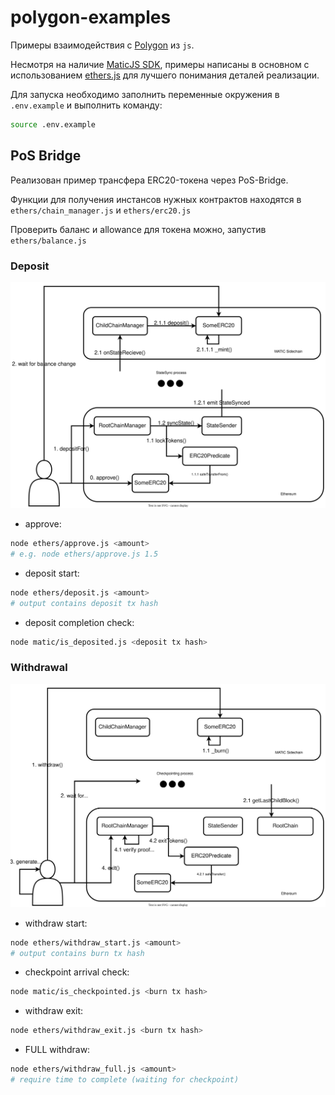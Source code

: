 # polygon-examples

Примеры взаимодействия с [Polygon](https://polygon.technology/) из `js`.

Несмотря на наличие [MaticJS SDK](https://wiki.polygon.technology/docs/develop/ethereum-polygon/matic-js/get-started), примеры написаны в основном с использованием [ethers.js](https://docs.ethers.org/v5/) для лучшего понимания деталей реализации.

Для запуска необходимо заполнить переменные окружения в `.env.example` и выполнить команду:
```sh
source .env.example
```

## PoS Bridge

Реализован пример трансфера ERC20-токена через PoS-Bridge.

Функции для получения инстансов нужных контрактов находятся в `ethers/chain_manager.js` и `ethers/erc20.js`

Проверить баланс и allowance для токена можно, запустив `ethers/balance.js`

### Deposit

![DepositDiagram](img/Deposit.svg)

* approve:
```sh
node ethers/approve.js <amount>
# e.g. node ethers/approve.js 1.5
```

* deposit start:
```sh
node ethers/deposit.js <amount>
# output contains deposit tx hash
```

* deposit completion check:
```sh
node matic/is_deposited.js <deposit tx hash>
```

### Withdrawal

![WithdrawalDiagram](img/Withdrawal.svg)

* withdraw start:
```sh
node ethers/withdraw_start.js <amount>
# output contains burn tx hash
```

* checkpoint arrival check:
```sh
node matic/is_checkpointed.js <burn tx hash>
```

* withdraw exit:
```sh
node ethers/withdraw_exit.js <burn tx hash>
```

* FULL withdraw:
```sh
node ethers/withdraw_full.js <amount>
# require time to complete (waiting for checkpoint)
```